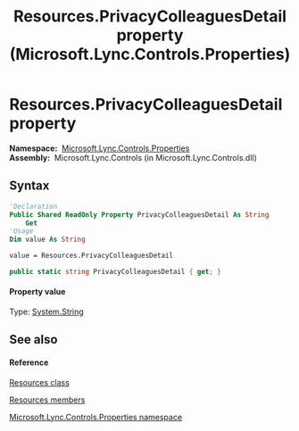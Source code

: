 ﻿---
title: Resources.PrivacyColleaguesDetail property  (Microsoft.Lync.Controls.Properties)
TOCTitle: 'PrivacyColleaguesDetail property '
ms:assetid: P:Microsoft.Lync.Controls.Properties.Resources.PrivacyColleaguesDetail_DI_3_UC_OCS14MrefLyncWPF
ms:mtpsurl: https://msdn.microsoft.com/en-us/library/microsoft.lync.controls.properties.resources.privacycolleaguesdetail_di_3_uc_ocs14mreflyncwpf(v=office.15)
ms:contentKeyID: 48597542
ms.date: 07/28/2014
mtps_version: v=office.15
f1_keywords:
- Microsoft.Lync.Controls.Properties.Resources.PrivacyColleaguesDetail
dev_langs:
- CSharp
- JScript
- VB
- other
---

# Resources.PrivacyColleaguesDetail property

**Namespace:**  [Microsoft.Lync.Controls.Properties](microsoft-lync-controls-properties-namespace_1.md)  
**Assembly:**  Microsoft.Lync.Controls (in Microsoft.Lync.Controls.dll)

## Syntax

``` vb
'Declaration
Public Shared ReadOnly Property PrivacyColleaguesDetail As String
    Get
'Usage
Dim value As String

value = Resources.PrivacyColleaguesDetail
```

``` csharp
public static string PrivacyColleaguesDetail { get; }
```

#### Property value

Type: [System.String](http://msdn2.microsoft.com/en-us/library/s1wwdcbf)  

## See also

#### Reference

[Resources class](resources-class-microsoft-lync-controls-properties_1.md)

[Resources members](resources-members-microsoft-lync-controls-properties_1.md)

[Microsoft.Lync.Controls.Properties namespace](microsoft-lync-controls-properties-namespace_1.md)

